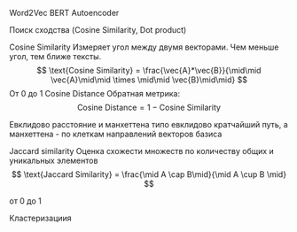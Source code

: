 Word2Vec
BERT
Autoencoder

Поиск сходства (Cosine Similarity, Dot product)

Cosine Similarity
Измеряет угол между двумя векторами. Чем меньше угол, тем ближе тексты.
$$
\text{Cosine Similarity} = \frac{\vec{A}*\vec{B}}{\mid\mid \vec{A}\mid\mid \times \mid\mid \vec{B}\mid\mid}
$$
От 0 до 1
Cosine Distance Обратная метрика:
$$
\text{Cosine Distance} = 1 - \text{Cosine Similarity}
$$

Евклидово расстояние и манхеттена типо евклидово кратчайший путь, а манхеттена - по клеткам направлений векторов базиса

Jaccard similarity
Оценка схожести множеств по количеству общих и уникальных элементов
$$
\text{Jaccard Similarity} = \frac{\mid A \cap B\mid}{\mid A \cup B \mid}
$$

от 0 до 1

Кластеризациия
